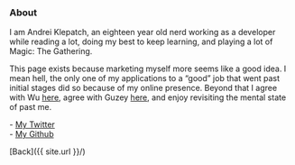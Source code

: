 ### About

I am Andrei Klepatch, an eighteen year old nerd working as a developer while reading a lot, doing my best to keep learning, and playing a lot of Magic: The Gathering.

This page exists because marketing myself more seems like a good idea. I mean hell, the only one of my applications to a “good” job that went past initial stages did so because of my online presence. Beyond that I agree with Wu [here](https://wiresandstarlings.tumblr.com/post/182207225784/boats-ease-into-the-harbor-bearing-real), agree with Guzey [here](https://guzey.com/personal/why-have-a-blog/), and enjoy revisiting the mental state of past me.

\- [My Twitter](https://twitter.com/AndreiKlepatch)  
\- [My Github](https://github.com/HighlyTrainedNeuralNetwork)

[Back]({{ site.url }}/)